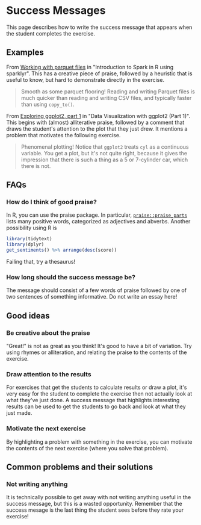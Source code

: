 # Success Messages

This page describes how to write the success message that appears when the student completes the exercise.

## Examples

From [Working with parquet files](https://campus.datacamp.com/courses/introduction-to-spark-in-r-using-sparklyr/case-study-learning-to-be-a-machine-running-machine-learning-models-on-spark?ex=4) in "Introduction to Spark in R using sparklyr". This has a creative piece of praise, followed by a heuristic that is useful to know, but hard to demonstrate directly in the exercise.

> Smooth as some parquet flooring! Reading and writing Parquet files is much quicker than reading and writing CSV files, and typically faster than using `copy_to()`.

From [Exploring ggplot2, part 1](https://campus.datacamp.com/courses/data-visualization-with-ggplot2-1/chapter-1-introduction-f5aef4fe-3bbb-4e18-b29a-8fb1361d7835?ex=3) in "Data Visualization with ggplot2 (Part 1)". This begins with (almost) alliterative praise, followed by a comment that draws the student's attention to the plot that they just drew. It mentions a problem that motivates the following exercise.

> Phenomenal plotting! Notice that `ggplot2` treats `cyl` as a continuous variable. You get a plot, but it's not quite right, because it gives the impression that there is such a thing as a 5 or 7-cylinder car, which there is not. 

## FAQs

### How do I think of good praise?

In R, you can use the praise package. In particular, [`praise::praise_parts`](https://www.rdocumentation.org/packages/praise/topics/praise_parts) lists many positive words, categorized as adjectives and abverbs. Another possibility using R is

```r
library(tidytext)
library(dplyr)
get_sentiments() %>% arrange(desc(score))
```

Failing that, try a thesaurus!

### How long should the success message be?

The message should consist of a few words of praise followed by one of two sentences of something informative. Do not write an essay here!

## Good ideas

### Be creative about the praise

"Great!" is not as great as you think! It's good to have a bit of variation. Try using rhymes or alliteration, and relating the praise to the contents of the exercise.

### Draw attention to the results

For exercises that get the students to calculate results or draw a plot, it's very easy for the student to complete the exercise then not actually look at what they've just done. A success message that highlights interesting results can be used to get the students to go back and look at what they just made.

### Motivate the next exercise

By highlighting a problem with something in the exercise, you can motivate the contents of the next exercise (where you solve that problem).

## Common problems and their solutions

### Not writing anything

It is technically possible to get away with not writing anything useful in the success message, but this is a wasted opportunity. Remember that the success mesage is the last thing the student sees before they rate your exercise!
